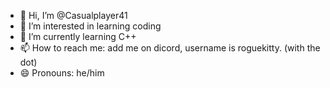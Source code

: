 - 👋 Hi, I’m @Casualplayer41
- 👀 I’m interested in learning coding
- 🌱 I’m currently learning C++
- 📫 How to reach me: add me on dicord, username is roguekitty. (with the dot)
- 😄 Pronouns: he/him
